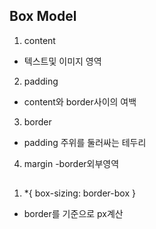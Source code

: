 ## Box Model
1. content 
- 텍스트및 이미지 영역
2. padding
- content와 border사이의 여백
3. border
- padding 주위를 둘러싸는 테두리
4. margin
-border외부영역

##
1. *{
box-sizing: border-box 
  }
- border를 기준으로 px계산
